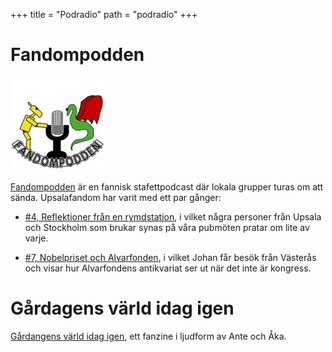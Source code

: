 +++
title = "Podradio"
path = "podradio"
+++

# Fandompodden

![Logotyp för fandompodden](fandompodden.jpeg)

[Fandompodden](https://fandompodden.podbean.com/) är en fannisk stafettpodcast där lokala grupper turas om att sända. Upsalafandom har varit med ett par gånger:

* [#4, Reflektioner från en rymdstation](https://fandompodden.podbean.com/e/fandompodden-004-stockholmuppsala-reflektioner-fran-en-rymdstation/), i vilket några personer från Upsala och Stockholm som brukar synas på våra pubmöten pratar om lite av varje.

* [#7, Nobelpriset och Alvarfonden](https://fandompodden.podbean.com/e/fandompodden-007-vasterasuppsala-nobelpriset-och-alvarfonden/), i vilket Johan får besök från Västerås och visar hur Alvarfondens antikvariat ser ut när det inte är kongress.

# Gårdagens värld idag igen

[Gårdangens värld idag igen](https://annien.wordpress.com/category/gardagens-varld-idag-igen/), ett fanzine i ljudform av Ante och Åka.
